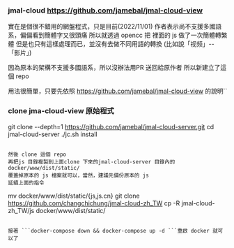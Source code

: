 ### jmal-cloud https://github.com/jamebal/jmal-cloud-view

實在是個很不錯用的網盤程式，只是目前(2022/11/01) 作者表示尚不支援多國語系，偏偏看到簡體字又很頭痛 所以就透過 opencc 把 裡面的 js 做了一次簡體轉繁體 但是也只有這樣處理而已，並沒有去做不同用語的轉換 (比如說「视频」-- 「影片」)

因為原本的架構不支援多國語系，所以沒辦法用PR 送回給原作者 所以新建立了這個 repo

用法很簡單，只要先依照 https://github.com/jamebal/jmal-cloud-view 的說明``

### clone jma-cloud-view 原始程式
git clone --depth=1 https://github.com/jamebal/jmal-cloud-server.git
cd jmal-cloud-server
./jc.sh install
```

然後 clone 這個 repo
再把js 目錄複製到上面clone 下來的jmal-cloud-server 目錄內的 docker/www/dist/static/
覆蓋掉原本的 js 檔案就可以，當然，建議先備份原本的 js
延續上面的指令

```
mv docker/www/dist/static/{js,js.cn}
git clone https://github.com/changchichung/jmal-cloud-zh_TW
cp -R jmal-cloud-zh_TW/js docker/www/dist/static/
```

接著 ```docker-compose down && docker-compose up -d ```重啟 docker 就可以了
